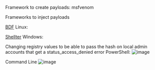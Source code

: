 Framework to create payloads: msfvenom

Frameworks to inject payloads

[BDF](https://github.com/secretsquirrel/the-backdoor-factory) Linux:

[Shellter](https://www.shellterproject.com/introducing-shellter/) Windows:

Changing registry values to be able to pass the hash on local admin accounts that get a status_access_denied error
PowerShell:
![image](https://user-images.githubusercontent.com/1501624/209717607-47f528b6-a7c4-4b55-b643-66b56fc2fe64.png)

Command Line
![image](https://user-images.githubusercontent.com/1501624/209717640-b4d6610a-9e88-4f1a-8f59-a14a266bd835.png)




